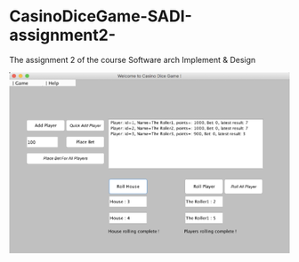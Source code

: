 # CasinoDiceGame-SADI-assignment2-
The assignment 2 of the course Software arch Implement &amp; Design

![pic1](https://github.com/rmit-s3598284-JiaQi-Tang/Casino-Dice-Game-in-MVC/blob/master/screen%20shots/Screen%20Shot%202018-07-05%20at%205.48.38%20am.png)
